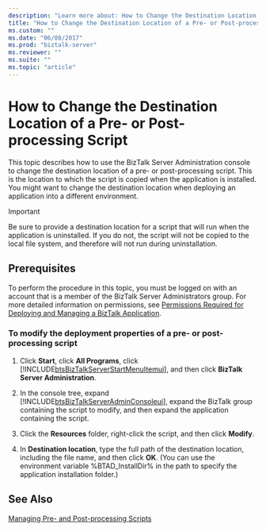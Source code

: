 ```yaml
---
description: "Learn more about: How to Change the Destination Location of a Pre- or Post-processing Script"
title: "How to Change the Destination Location of a Pre- or Post-processing Script"
ms.custom: ""
ms.date: "06/08/2017"
ms.prod: "biztalk-server"
ms.reviewer: ""
ms.suite: ""
ms.topic: "article"
---
```

# How to Change the Destination Location of a Pre- or Post-processing Script
This topic describes how to use the BizTalk Server Administration console to change the destination location of a pre- or post-processing script. This is the location to which the script is copied when the application is installed. You might want to change the destination location when deploying an application into a different environment.  
  
> [!IMPORTANT]
>  Be sure to provide a destination location for a script that will run when the application is uninstalled. If you do not, the script will not be copied to the local file system, and therefore will not run during uninstallation.  
  
## Prerequisites  
 To perform the procedure in this topic, you must be logged on with an account that is a member of the BizTalk Server Administrators group. For more detailed information on permissions, see [Permissions Required for Deploying and Managing a BizTalk Application](../core/permissions-required-for-deploying-and-managing-a-biztalk-application.md).  
  
### To modify the deployment properties of a pre- or post-processing script  
  
1. Click **Start**, click **All Programs**, click [!INCLUDE[btsBizTalkServerStartMenuItemui](../includes/btsbiztalkserverstartmenuitemui-md.md)], and then click **BizTalk Server Administration**.  
  
2. In the console tree, expand [!INCLUDE[btsBizTalkServerAdminConsoleui](../includes/btsbiztalkserveradminconsoleui-md.md)], expand the BizTalk group containing the script to modify, and then expand the application containing the script.  
  
3. Click the **Resources** folder, right-click the script, and then click **Modify**.  
  
4. In **Destination location**, type the full path of the destination location, including the file name, and then click **OK**. (You can use the environment variable %BTAD_InstallDir% in the path to specify the application installation folder.)  
  
## See Also  
 [Managing Pre- and Post-processing Scripts](../core/managing-pre-and-post-processing-scripts.md)
